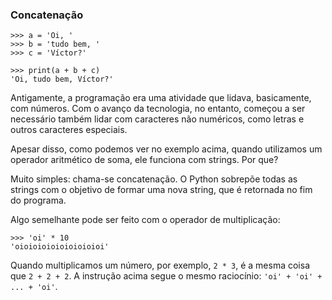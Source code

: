 ### Concatenação

```python3
>>> a = 'Oi, '
>>> b = 'tudo bem, '
>>> c = 'Víctor?'

>>> print(a + b + c)
'Oi, tudo bem, Víctor?'
```

Antigamente, a programação era uma atividade que lidava, basicamente, com números. Com o avanço da tecnologia, no entanto, começou a ser necessário também lidar com caracteres não numéricos, como letras e outros caracteres especiais.

Apesar disso, como podemos ver no exemplo acima, quando utilizamos um operador aritmético de soma, ele funciona com strings. Por que?

Muito simples: chama-se concatenação. O Python sobrepõe todas as strings com o objetivo de formar uma nova string, que é retornada no fim do programa.

Algo semelhante pode ser feito com o operador de multiplicação:
```python3
>>> 'oi' * 10
'oioioioioioioioioioi'
```

Quando multiplicamos um número, por exemplo, ```2 * 3```, é a mesma coisa que ```2 + 2 + 2```. A instrução acima segue o mesmo raciocínio: ```'oi' + 'oi' + ... + 'oi'```.
